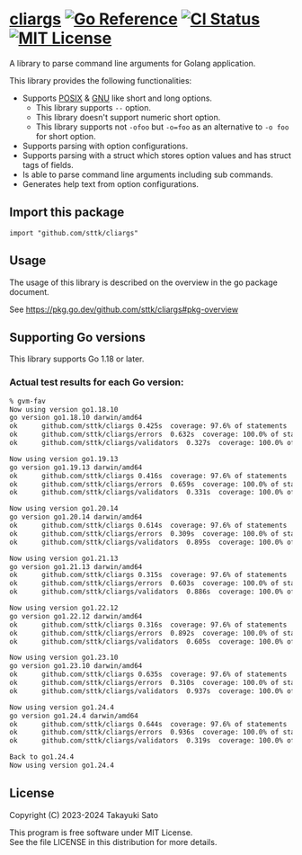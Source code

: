 # [cliargs][repo-url] [![Go Reference][pkg-dev-img]][pkg-dev-url] [![CI Status][ci-img]][ci-url] [![MIT License][mit-img]][mit-url]

A library to parse command line arguments for Golang application.

This library provides the following functionalities:

- Supports [POSIX][posix-args] & [GNU][gnu-args] like short and long options.
    - This library supports `--` option.
    - This library doesn't support numeric short option.
    - This library supports not `-ofoo` but `-o=foo` as an alternative to `-o foo` for short option.
- Supports parsing with option configurations.
- Supports parsing with a struct which stores option values and has struct tags of fields.
- Is able to parse command line arguments including sub commands.
- Generates help text from option configurations.


## Import this package

```
import "github.com/sttk/cliargs"
```

## Usage

The usage of this library is described on the overview in the go package document.

See https://pkg.go.dev/github.com/sttk/cliargs#pkg-overview


## Supporting Go versions

This library supports Go 1.18 or later.

### Actual test results for each Go version:

```sh
% gvm-fav
Now using version go1.18.10
go version go1.18.10 darwin/amd64
ok  	github.com/sttk/cliargs	0.425s	coverage: 97.6% of statements
ok  	github.com/sttk/cliargs/errors	0.632s	coverage: 100.0% of statements
ok  	github.com/sttk/cliargs/validators	0.327s	coverage: 100.0% of statements

Now using version go1.19.13
go version go1.19.13 darwin/amd64
ok  	github.com/sttk/cliargs	0.416s	coverage: 97.6% of statements
ok  	github.com/sttk/cliargs/errors	0.659s	coverage: 100.0% of statements
ok  	github.com/sttk/cliargs/validators	0.331s	coverage: 100.0% of statements

Now using version go1.20.14
go version go1.20.14 darwin/amd64
ok  	github.com/sttk/cliargs	0.614s	coverage: 97.6% of statements
ok  	github.com/sttk/cliargs/errors	0.309s	coverage: 100.0% of statements
ok  	github.com/sttk/cliargs/validators	0.895s	coverage: 100.0% of statements

Now using version go1.21.13
go version go1.21.13 darwin/amd64
ok  	github.com/sttk/cliargs	0.315s	coverage: 97.6% of statements
ok  	github.com/sttk/cliargs/errors	0.603s	coverage: 100.0% of statements
ok  	github.com/sttk/cliargs/validators	0.886s	coverage: 100.0% of statements

Now using version go1.22.12
go version go1.22.12 darwin/amd64
ok  	github.com/sttk/cliargs	0.316s	coverage: 97.6% of statements
ok  	github.com/sttk/cliargs/errors	0.892s	coverage: 100.0% of statements
ok  	github.com/sttk/cliargs/validators	0.605s	coverage: 100.0% of statements

Now using version go1.23.10
go version go1.23.10 darwin/amd64
ok  	github.com/sttk/cliargs	0.635s	coverage: 97.6% of statements
ok  	github.com/sttk/cliargs/errors	0.310s	coverage: 100.0% of statements
ok  	github.com/sttk/cliargs/validators	0.937s	coverage: 100.0% of statements

Now using version go1.24.4
go version go1.24.4 darwin/amd64
ok  	github.com/sttk/cliargs	0.644s	coverage: 97.6% of statements
ok  	github.com/sttk/cliargs/errors	0.936s	coverage: 100.0% of statements
ok  	github.com/sttk/cliargs/validators	0.319s	coverage: 100.0% of statements

Back to go1.24.4
Now using version go1.24.4
```

## License

Copyright (C) 2023-2024 Takayuki Sato

This program is free software under MIT License.<br>
See the file LICENSE in this distribution for more details.


[repo-url]: https://github.com/sttk/cliargs-go
[pkg-dev-img]: https://pkg.go.dev/badge/github.com/sttk/cliargs.svg
[pkg-dev-url]: https://pkg.go.dev/github.com/sttk/cliargs
[ci-img]: https://github.com/sttk/cliargs-go/actions/workflows/go.yml/badge.svg?branch=main
[ci-url]: https://github.com/sttk/cliargs-go/actions
[mit-img]: https://img.shields.io/badge/license-MIT-green.svg
[mit-url]: https://opensource.org/licenses/MIT

[posix-args]: https://www.gnu.org/software/libc/manual/html_node/Argument-Syntax.html#Argument-Syntax
[gnu-args]: https://www.gnu.org/prep/standards/html_node/Command_002dLine-Interfaces.html
